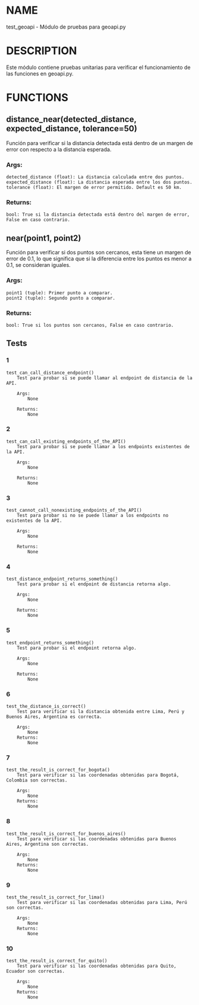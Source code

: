 
# NAME
test_geoapi - Módulo de pruebas para geoapi.py

# DESCRIPTION
Este módulo contiene pruebas unitarias para verificar el funcionamiento de las funciones en geoapi.py.

# FUNCTIONS
    
## **distance_near(detected_distance, expected_distance, tolerance=50)**
Función para verificar si la distancia detectada está dentro de un margen de error con respecto a la distancia esperada.
        
### Args:
    detected_distance (float): La distancia calculada entre dos puntos.
    expected_distance (float): La distancia esperada entre los dos puntos.
    tolerance (float): El margen de error permitido. Default es 50 km.
        
### Returns:
    bool: True si la distancia detectada está dentro del margen de error, False en caso contrario.
    
## **near(point1, point2)**
Función para verificar si dos puntos son cercanos, esta tiene un margen de error de 0.1, lo que significa
que si la diferencia entre los puntos es menor a 0.1, se consideran iguales.
        
### Args:
    point1 (tuple): Primer punto a comparar.
    point2 (tuple): Segundo punto a comparar.
        
### Returns:
    bool: True si los puntos son cercanos, False en caso contrario.

## Tests

### 1    
    test_can_call_distance_endpoint()
        Test para probar si se puede llamar al endpoint de distancia de la API.
        
        Args:
            None
        
        Returns:
            None

### 2
    
    test_can_call_existing_endpoints_of_the_API()
        Test para probar si se puede llamar a los endpoints existentes de la API.
        
        Args:
            None
        
        Returns:
            None
    
### 3

    test_cannot_call_nonexisting_endpoints_of_the_API()
        Test para probar si no se puede llamar a los endpoints no existentes de la API.
        
        Args:
            None
        
        Returns:
            None
    
### 4

    test_distance_endpoint_returns_something()
        Test para probar si el endpoint de distancia retorna algo.
        
        Args:
            None
        
        Returns:
            None

### 5
    
    test_endpoint_returns_something()
        Test para probar si el endpoint retorna algo.
        
        Args:
            None
        
        Returns:
            None

### 6
    
    test_the_distance_is_correct()
        Test para verificar si la distancia obtenida entre Lima, Perú y Buenos Aires, Argentina es correcta.
        
        Args:
            None
        Returns:
            None

### 7
    
    test_the_result_is_correct_for_bogota()
        Test para verificar si las coordenadas obtenidas para Bogotá, Colombia son correctas.
        
        Args:
            None
        Returns:
            None

### 8
    
    test_the_result_is_correct_for_buenos_aires()
        Test para verificar si las coordenadas obtenidas para Buenos Aires, Argentina son correctas.
        
        Args:
            None
        Returns:
            None

### 9
    
    test_the_result_is_correct_for_lima()
        Test para verificar si las coordenadas obtenidas para Lima, Perú son correctas.
        
        Args:
            None
        Returns:
            None

### 10
    
    test_the_result_is_correct_for_quito()
        Test para verificar si las coordenadas obtenidas para Quito, Ecuador son correctas.
        
        Args:
            None
        Returns:
            None

